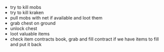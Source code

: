 - try to kill mobs
- try to kill kraken
- pull mobs with net if available and loot them
- grab chest on ground
- unlock chest
- loot valuable items
- check item contracts book, grab and fill contract if we have items to fill and put it back